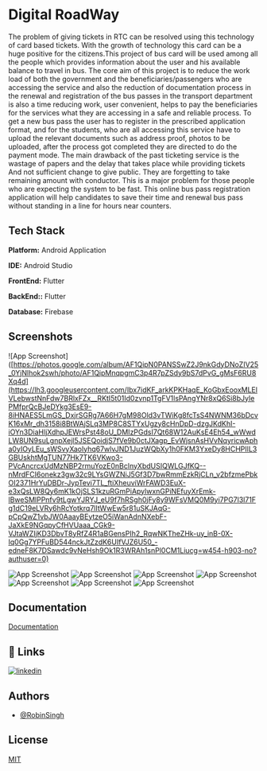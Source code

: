 
# Digital RoadWay
The problem of giving tickets in RTC can be resolved using this technology of card based tickets. With the growth of technology this card can be a huge positive for the citizens.This project of bus card will be used among all the people which provides information about the user and his available balance to travel in bus. The core aim of this project is to reduce the work load of both the government and the beneficiaries/passengers who are accessing the service and also the reduction of documentation process in the renewal and registration of the bus passes in the transport department is also a time reducing work, user convenient, helps to pay the beneficiaries for the services what they are accessing in a safe and reliable process. To get a new bus pass the user has to register in the prescribed application format, and for the students, who are all accessing this service have to upload the relevant documents such as address proof, photos to be uploaded, after the process got completed they are directed to do the payment mode. The main drawback of the past ticketing service is the wastage of papers and the delay that takes place while providing tickets And not sufficient change to give public. They are forgetting to take remaining amount with conductor. This is a major problem for those people who are expecting the system to be fast. This online bus pass registration application will help candidates to save their time and renewal bus pass without standing in a line for hours near counters.
## Tech Stack

**Platform:** Android Application

**IDE:** Android Studio

**FrontEnd:** Flutter

**BackEnd::** Flutter

**Database:** Firebase



## Screenshots

![App Screenshot]([https://photos.google.com/album/AF1QipN0PANSSwZ2J9nkGdyDNoZIV25_0YjNlhok2swh/photo/AF1QipMnqpgmC3p4R7pZSdy9bS7dPvG_gMsF6RU8Xq4d](https://lh3.googleusercontent.com/Ibx7idKF_arkKPKHaqE_KoGbxEooxMLElVLebwstNnFdw7BRlxFZx__RKtI5t01Id0zvnp1TgFV1lsPAngYNr8xQ6Si8bJylePMfprQcBJeDYkg3EsE9-8iHNAES5LmGS_DxjrSGRg7A66H7gM98Old3vTWiKg8fcTsS4NWNM36bDcvK16xMr_dh3158i8BtWAjSLq3MP8C8STYxUgzy8cHnDpD-dzgJKdKhI-iOYn3DiaHljXdhpJEWrsPst48oU_DMIzPGdsI7Qt68W12AuKsE4Eh54_wWwdLW8UN9suLgnpXejl5JSEQoidjS7fVe9b0ctJXagp_EvWjsnAsHVvNqyricwApha0yIOyLEu_sWSvyXaolyhq67wlvJND1JuzWQbXy1h0FKM3YxeDy8HCHPIlL3GBUskhtMgTUN77Hk7TK6VKwo3-PVcAncrcxUdMzNBP2rmuYozE0nBclnyXbdUSIQWLGJfKQ--nMrdFCI6onekz3gw32c9LYsGWZNiJ5Gf3D7bwRmmEzkRjCLn_v2bfzmePbkOI2371HrYuDBDr-JypTevi7TL_ftiXheuviWrFAWD3EuX-e3xQsLW8Qy6mK1kOjSLS1kzuRGmPiApylwxnGPiNEfuyXrEmk-lBweSMlPPnfv9tLgwYJRYJ_eU9f7hRSgh0jFy8y9WFsVMQ0M9yi7PG7l3l71Fg1dC19eLVRy6hRcYotkrq7lItWwEw5r81uSKJAqG-pCpQwZ1vbJW0AaayBEytzeO5iWanAdnNXebF-JaXkE9NGqpyCfHVUaaa_CGk9-VJtaWZIjKD3DbvT8yRfZ4R1aBGensPIh2_RqwNKTheZHk-uy_inB-0X-Iq0Gg7YPFuBD544nckJtZzdK6UIfVJZ6U50_-edneF8K7DSawdc9vNeHsh9Ok1R3WRAh1snPl0CM1Liucg=w454-h903-no?authuser=0)

![App Screenshot](https://photos.google.com/album/AF1QipN0PANSSwZ2J9nkGdyDNoZIV25_0YjNlhok2swh/photo/AF1QipOkmp-A79GrtG87pkb3_nGUmJ7SGZgyq4FQoNDZ)
![App Screenshot](https://photos.google.com/album/AF1QipN0PANSSwZ2J9nkGdyDNoZIV25_0YjNlhok2swh/photo/AF1QipMQVYwYQ4DD1DmOwe6mZihzbqdUQRjTVMJx3bC3)
![App Screenshot](https://photos.google.com/album/AF1QipN0PANSSwZ2J9nkGdyDNoZIV25_0YjNlhok2swh/photo/AF1QipMoqI32vP9YIJGj9l3aI7XbQfZ0AgMllV1WzbFz)
![App Screenshot](https://photos.google.com/album/AF1QipN0PANSSwZ2J9nkGdyDNoZIV25_0YjNlhok2swh/photo/AF1QipOdALGe7I2GvTeG30TkT3Kmd-ZqyxaWTIGcL9y9)
![App Screenshot](https://photos.google.com/album/AF1QipN0PANSSwZ2J9nkGdyDNoZIV25_0YjNlhok2swh/photo/AF1QipN07BOb58M_t-tgUUsJ2zvVy6FEHxFatvGCkdeu)
![App Screenshot](https://photos.google.com/album/AF1QipN0PANSSwZ2J9nkGdyDNoZIV25_0YjNlhok2swh/photo/AF1QipOZe_cZzn3TteZf8_5AqaE1TSzgQPhjzID-gfVw)
![App Screenshot](https://photos.google.com/album/AF1QipN0PANSSwZ2J9nkGdyDNoZIV25_0YjNlhok2swh/photo/AF1QipMfLpQa8Hakkp8bzocJm3XkA2olkXxixNlXkn19)


## Documentation

[Documentation](https://docs.google.com/document/d/18VGVcYJ12quEnQaPVvwjqBlWrz-UiJHI/edit?usp=share_link&ouid=111705703046886727023&rtpof=true&sd=true)


## 🔗 Links
[![linkedin](https://img.shields.io/badge/linkedin-0A66C2?style=for-the-badge&logo=linkedin&logoColor=white)](https://www.linkedin.com/in/robin-singh-466783188/)


## Authors

- [@RobinSingh](https://github.com/RobinSingh1313)


## License

[MIT](https://github.com/RobinSingh1313/Lab-And-Medical-Report/blob/main/LICENSE)
